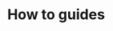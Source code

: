 ---
layout: article-start
title: How to guides
description: 
topic: How To Guides
tags: ['weaviate']
video-link: 
video-caption: 
menu-order: 2
open-graph-type: article
---